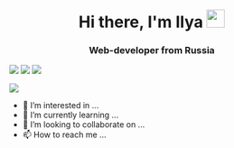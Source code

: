 <h1 align="center">Hi there, I'm Ilya
<img src="https://github.com/blackcater/blackcater/raw/main/images/Hi.gif" height="32"/></h1>
<h3 align="center">Web-developer from Russia</h3>

![](https://github-profile-summary-cards.vercel.app/api/cards/profile-details?username=Cra7yy&theme=solarized_dark)
![](https://github-profile-summary-cards.vercel.app/api/cards/most-commit-language?username=Cra7yy&theme=solarized_dark)
![](https://github-profile-summary-cards.vercel.app/api/cards/repos-per-language?username=Cra7yy&theme=solarized_dark)

![](https://komarev.com/ghpvc/?username=Cra7yy)

- 👀 I’m interested in ...
- 🌱 I’m currently learning ...
- 💞️ I’m looking to collaborate on ...
- 📫 How to reach me ...

<!---
Cra7yy/Cra7yy is a ✨ special ✨ repository because its `README.md` (this file) appears on your GitHub profile.
You can click the Preview link to take a look at your changes.
--->
